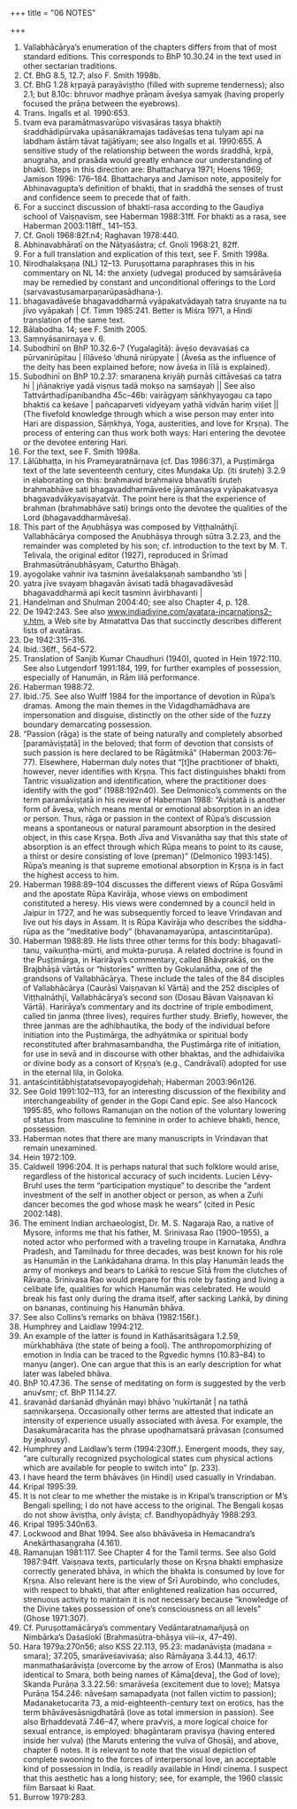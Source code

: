 +++
title = "06 NOTES"

+++
1. Vallabhācārya’s enumeration of the chapters differs from that of most standard editions. This corresponds to BhP 10.30.24 in the text used in other sectarian traditions.
2. Cf. BhG 8.5, 12.7; also F. Smith 1998b.
3. Cf. BhG 1.28 kṛpayā parayāviṣṭho (filled with supreme tenderness); also 2.1; but 8.10c: bhruvor madhye prāṇam āveśya samyak (having properly focused the prāṇa between the eyebrows).
4. Trans. Ingalls et al. 1990:653.
5. tvam eva paramātmasvarūpo viśvasāras tasya bhaktiḥ śraddhādipūrvaka upāsanākramajas tadāveśas tena tulyam api na labdham āstāṃ tāvat tajjātīyam; see also Ingalls et al. 1990:655. A sensitive study of the relationship between the words śraddhā, kṛpā, anugraha, and prasāda would greatly enhance our understanding of bhakti. Steps in this direction are: Bhattacharya 1971; Hoens 1969; Jamison 1996: 176–184. Bhattacharya and Jamison note, appositely for Abhinavagupta’s definition of bhakti, that in sraddhā the senses of trust and confidence seem to precede that of faith.
6. For a succinct discussion of bhakti-rasa according to the Gauḍīya school of Vaiṣṇavism, see Haberman 1988:31ff. For bhakti as a rasa, see Haberman 2003:118ff., 141–153.
7. Cf. Gnoli 1968:82f.n4; Raghavan 1978:440.
8. Abhinavabhāratī on the Nāṭyaśāstra; cf. Gnoli 1968:21, 82ff.
9. For a full translation and explication of this text, see F. Smith 1998a.
10. Nirodhalakṣaṇa (NL) 12–13. Puruṣottama paraphrases this in his commentary on NL 14: the anxiety (udvega) produced by saṃsārāveśa may be remedied by constant and unconditional offerings to the Lord (sarvavastusamarpaṇarūpasādhana-).
11. bhagavadāveśe bhagavaddharmā vyāpakatvādayaḥ tatra śruyante na tu jīvo vyāpakaḥ | Cf. Timm 1985:241. Better is Miśra 1971, a Hindi translation of the same text.
12. Bālabodha. 14; see F. Smith 2005.
13. Saṃnyāsanirṇaya v. 6.
14. Subodhinī on BhP 10.32.6–7 (Yugalagītā): āveśo devavaśaś ca pūrvanirūpitau | līlāveśo ’dhunā nirūpyate | (Āveśa as the influence of the deity has been explained before; now āveśa in līlā is explained).
15. Subodhinī on BhP 10.2.37: smaraṇena kriyāḥ purṇāś cittāveśaś ca tatra hi | jñānakriye yadā viṣṇus tadā mokṣo na saṃśayaḥ || See also Tattvārthadīpanibandha 45c–46b: vairāgyaṃ sāṅkhyayogau ca tapo bhaktiś ca keśave | pañcaparveti vidyeyaṃ yathā vidvān hariṃ viśet || (The fivefold knowledge through which a wise person may enter into Hari are dispassion, Sāṃkhya, Yoga, austerities, and love for Krṣṇa). The process of entering can thus work both ways: Hari entering the devotee or the devotee entering Hari.
16. For the text, see F. Smith 1998a.
17. Lālūbhaṭṭa, in his Prameyaratnārṇava (cf. Das 1986:37), a Puṣṭimārga text of the late seventeenth century, cites Muṇḍaka Up. (iti śruteḥ) 3.2.9 in elaborating on this: brahmavid brahmaiva bhavatīti śruteḥ brahmabhāve sati bhagavaddharmāveśe jāyamānasya vyāpakatvasya bhagavadvākyaviṣayatvāt. The point here is that the experience of brahman (brahmabhāve sati) brings onto the devotee the qualities of the Lord (bhagavaddharmāveśa).
18. This part of the Aṇubhāṣya was composed by Viṭṭhalnāthjī. Vallabhācārya composed the Aṇubhāṣya through sūtra 3.2.23, and the remainder was completed by his son; cf. introduction to the text by M. T. Telivala, the original editor (1927), reproduced in Śrīmad Brahmasūtrāṇubhāṣyam, Caturtho Bhāgaḥ.
19. ayogolake vahnir iva tasminn āveśalakṣaṇaḥ sambandho ’sti |
20. yatra jīve svayaṃ bhagavān āvisati tadā bhagavadāvesād bhagavaddharmā api kecit tasminn āvirbhavanti |
21. Handelman and Shulman 2004:40; see also Chapter 4, p. 128.
22. De 1942:243. See also www.indiadivine.com/avatara-incarnations2-y.htm, a Web site by Atmatattva Das that succinctly describes different lists of avatāras.
23. De 1942:315–316.
24. Ibid.:36ff., 564–572.
25. Translation of Sanjib Kumar Chaudhuri (1940), quoted in Hein 1972:110. See also Lutgendorf 1991:184, 199, for further examples of possession, especially of Hanumān, in Rām lilā performance.
26. Haberman 1988:72.
27. Ibid.:75. See also Wulff 1984 for the importance of devotion in Rūpa’s dramas. Among the main themes in the Vidagdhamādhava are impersonation and disguise, distinctly on the other side of the fuzzy boundary demarcating possession.
28. “Passion (rāga) is the state of being naturally and completely absorbed [paramāviṣṭatā] in the beloved; that form of devotion that consists of such passion is here declared to be Rāgātmikā” (Haberman 2003:76–77). Elsewhere, Haberman duly notes that “[t]he practitioner of bhakti, however, never identifies with Kṛṣṇa. This fact distinguishes bhakti from Tantric visualization and identification, where the practitioner does identify with the god” (1988:192n40). See Delmonico’s comments on the term paramāviṣṭatā in his review of Haberman 1988: “Āviṣṭatā is another form of āvesa, which means mental or emotional absorption in an idea or person. Thus, rāga or passion in the context of Rūpa’s discussion means a spontaneous or natural paramount absorption in the desired object, in this case Kṛṣṇa. Both Jīva and Visvanātha say that this state of absorption is an effect through which Rūpa means to point to its cause, a thirst or desire consisting of love (preman)” (Delmonico 1993:145). Rūpa’s meaning is that supreme emotional absorption in Kṛṣṇa is in fact the highest access to him.
29. Haberman 1988:89–104 discusses the different views of Rūpa Gosvāmī and the apostate Rūpa Kavirāja, whose views on embodiment constituted a heresy. His views were condemned by a council held in Jaipur in 1727, and he was subsequently forced to leave Vrindavan and live out his days in Assam. It is Rūpa Kavirāja who describes the siddha-rūpa as the “meditative body” (bhavanamayarūpa, antascintitarūpa).
30. Haberman 1988:89. He lists three other terms for this body: bhagavatī-tanu, vaikuṇṭha-mūrti, and mukta-puruṣa. A related doctrine is found in the Puṣṭimārga, in Harirāya’s commentary, called Bhāvprakāś, on the Brajbhāṣā vārtās or “histories” written by Gokulanātha, one of the grandsons of Vallabhācāṛya. These include the tales of the 84 disciples of Vallabhācārya (Caurāsī Vaiṣṇavan kī Vārtā) and the 252 disciples of Viṭṭhalnāthjī, Vallabhācārya’s second son (Dosau Bāvan Vaiṣṇavan kī Vārtā). Harirāya’s commentary and its doctrine of triple embodiment, called tin janma (three lives), requires further study. Briefly, however, the three janmas are the adhibhautika, the body of the individual before initiation into the Puṣtimārga, the adhyātmika or spiritual body reconstituted after brahmasambandha, the Puṣtimārga rite of initiation, for use in sevā and in discourse with other bhaktas, and the adhidaivika or divine body as a consort of Kṛṣṇa’s (e.g., Candrāvalī) adopted for use in the eternal lila, in Goloka.
31. antaścintitābhiṣṭatatsevopayogidehaḥ; Haberman 2003:96n126.
32. See Gold 1991:102–113, for an interesting discussion of the flexibility and interchangeability of gender in the Gopi Cand epic. See also Hancock 1995:85, who follows Ramanujan on the notion of the voluntary lowering of status from masculine to feminine in order to achieve bhakti, hence, possession.
33. Haberman notes that there are many manuscripts in Vrindavan that remain unexamined.
34. Hein 1972:109.
35. Caldwell 1996:204. It is perhaps natural that such folklore would arise, regardless of the historical accuracy of such incidents. Lucien Lévy-Bruhl uses the term “participation mystique” to describe the “ardent investment of the self in another object or person, as when a Zuñi dancer becomes the god whose mask he wears” (cited in Pesic 2002:148).
36. The eminent Indian archaeologist, Dr. M. S. Nagaraja Rao, a native of Mysore, informs me that his father, M. Srinivasa Rao (1900–1955), a noted actor who performed with a traveling troupe in Karnataka, Andhra Pradesh, and Tamilnadu for three decades, was best known for his role as Hanumān in the Laṅkādahana drama. In this play Hanumān leads the army of monkeys and bears to Laṅkā to rescue Sītā from the clutches of Rāvaṇa. Srinivasa Rao would prepare for this role by fasting and living a celibate life, qualities for which Hanumān was celebrated. He would break his fast only during the drama itself, after sacking Laṅkā, by dining on bananas, continuing his Hanumān bhāva.
37. See also Collins’s remarks on bhāva (1982:156f.).
38. Humphrey and Laidlaw 1994:212.
39. An example of the latter is found in Kathāsaritsāgara 1.2.59, mūrkhabhāva (the state of being a fool). The anthropomorphizing of emotion in India can be traced to the Ṛgvedic hymns (10.83–84) to manyu (anger). One can argue that this is an early description for what later was labeled bhāva.
40. BhP 10.47.36. The sense of meditating on form is suggested by the verb anu√smṛ; cf. BhP 11.14.27.
41. śravaṇād darśanād dhyānān mayi bhāvo ’nukīrtanāt | na tathā saṃnikarṣeṇa. Occasionally other terms are attested that indicate an intensity of experience usually associated with āvesa. For example, the Dasakumāracarita has the phrase upoḍhamatsarā prāvasan (consumed by jealousy).
42. Humphrey and Laidlaw’s term (1994:230ff.). Emergent moods, they say, “are culturally recognized psychological states cum physical actions which are available for people to switch into” (p. 233).
43. I have heard the term bhāvāves (in Hindi) used casually in Vrindaban.
44. Kripal 1995:39.
45. It is not clear to me whether the mistake is in Kripal’s transcription or M’s Bengali spelling; I do not have access to the original. The Bengali koṣas do not show āviṣṭha, only āviṣṭa; cf. Bandhyopādhyāy 1988:293.
46. Kripal 1995:340n63.
47. Lockwood and Bhat 1994. See also bhāvāveśa in Hemacandra’s Anekārthasaṇgraha (4.161).
48. Ramanujan 1981:117. See Chapter 4 for the Tamil terms. See also Gold 1987:94ff. Vaiṣṇava texts, particularly those on Kṛṣṇa bhakti emphasize correctly generated bhāva, in which the bhakta is consumed by love for Kṛṣṇa. Also relevant here is the view of Śrī Aurobindo, who concludes, with respect to bhakti, that after enlightened realization has occurred, strenuous activity to maintain it is not necessary because “knowledge of the Divine takes possession of one’s consciousness on all levels” (Ghose 1971:307).
49. Cf. Puruṣottamācārya’s commentary Vedāntaratnamañjuṣā on Nimbārka’s Daśaślokī (Brahmasūtra-bhāṣya viii–ix, 47–49).
50. Hara 1979a:270n56; also KSS 22.113, 95.23: madanāviṣṭa (madana = smara); 37.205, smarāveśavivaśa; also Rāmāyaṇa 3.44.13, 46.17: manmathaśarāviṣṭa (overcome by the arrow of Eros) (Manmatha is also identical to Smara, both being names of Kāma[deva], the God of love); Skanda Purāṇa 3.3.22.56: smarāveśa (excitement due to love); Matsya Purāṇa 154.246: nāveśaṃ samapadyata (not fallen victim to passion); Madanaketucarita 73, a mid-eighteenth-century text on erotics, has the term bhāvāvesāsnigdhatārā (love as total immersion in passion). See also Bṛhaddevatā 7.46–47, where pra√viś, a more logical choice for sexual entrance, is employed: bhagāntaram pravisya (having entered inside her vulva) (the Maruts entering the vulva of Ghoṣā), and above, chapter 6 notes. It is relevant to note that the visual depiction of complete swooning to the forces of interpersonal love, an acceptable kind of possession in India, is readily available in Hindi cinema. I suspect that this aesthetic has a long history; see, for example, the 1960 classic film Barsaat ki Raat.
51. Burrow 1979:283.
 